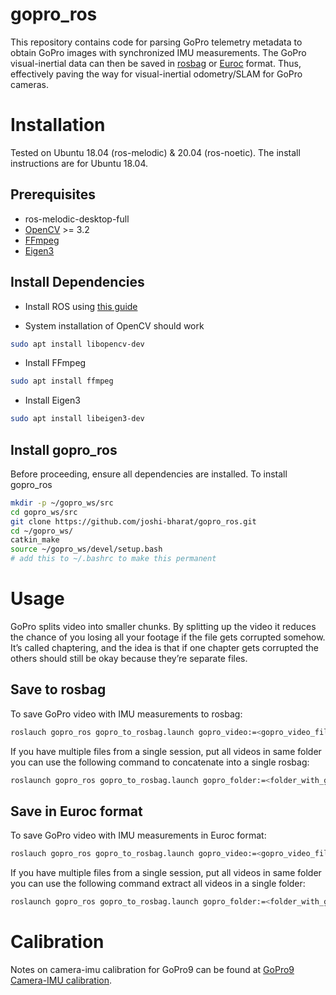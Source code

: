 # gopro_ros

This repository contains code for parsing GoPro telemetry metadata to obtain GoPro images with synchronized IMU measurements. The GoPro visual-inertial data can then be saved in [rosbag](http://wiki.ros.org/rosbag) or [Euroc](https://projects.asl.ethz.ch/datasets/doku.php?id=kmavvisualinertialdatasets) format. Thus, effectively paving the way for visual-inertial odometry/SLAM for GoPro cameras.

# Installation

Tested on Ubuntu 18.04 (ros-melodic) & 20.04 (ros-noetic). The install instructions are for Ubuntu 18.04.

## Prerequisites

- ros-melodic-desktop-full
- [OpenCV](https://github.com/opencv/opencv) >= 3.2
- [FFmpeg](http://ffmpeg.org/)
- [Eigen3](http://eigen.tuxfamily.org/index.php?title=Main_Page)

## Install Dependencies

- Install ROS using [this guide](http://wiki.ros.org/ROS/Installation)

- System installation of OpenCV should work

```bash
sudo apt install libopencv-dev
```

- Install FFmpeg

```bash
sudo apt install ffmpeg
```

- Install Eigen3

```bash
sudo apt install libeigen3-dev
```

## Install gopro_ros

Before proceeding, ensure all dependencies are installed. To install gopro_ros

```bash
mkdir -p ~/gopro_ws/src
cd gopro_ws/src
git clone https://github.com/joshi-bharat/gopro_ros.git
cd ~/gopro_ws/
catkin_make
source ~/gopro_ws/devel/setup.bash
# add this to ~/.bashrc to make this permanent 
```

# Usage

GoPro splits video into smaller chunks. By splitting up the video it reduces the chance of you losing all your footage if the file gets corrupted somehow. It’s called chaptering, and the idea is that if one chapter gets corrupted the others should still be okay because they’re separate files.

## Save to rosbag

To save GoPro video with IMU measurements to rosbag:

```bash
roslauch gopro_ros gopro_to_rosbag.launch gopro_video:=<gopro_video_file> rosbag:=<bag_file>
```

If you have multiple files from a single session, put all videos in same folder you can use the following command to concatenate into a single rosbag:

```bash
roslaunch gopro_ros gopro_to_rosbag.launch gopro_folder:=<folder_with_gopro_video_files> multiple_files:=true rosbag:=<bag_file>
```

## Save in Euroc format

To save GoPro video with IMU measurements in Euroc format:

```bash
roslauch gopro_ros gopro_to_rosbag.launch gopro_video:=<gopro_video_file> asl_dir:=<asl_format_dir>
```

If you have multiple files from a single session, put all videos in same folder you can use the following command extract all videos in a single folder:

```bash
roslaunch gopro_ros gopro_to_rosbag.launch gopro_folder:=<folder_with_gopro_video_files> multiple_files:=true asl_dir:=<asl_format_dir>
```

# Calibration

Notes on camera-imu calibration for GoPro9 can be found at [GoPro9 Camera-IMU calibration](docs/calibration.md).
